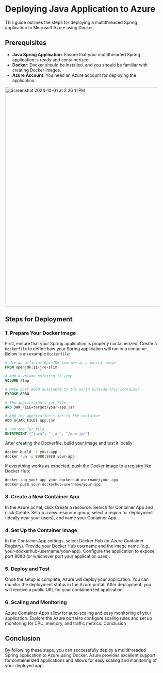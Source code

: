 
# Deploying Java Application to Azure

This guide outlines the steps for deploying a multithreaded Spring application to Microsoft Azure using Docker.

## Prerequisites
- **Java Spring Application**: Ensure that your multithreaded Spring application is ready and containerized.
- **Docker**: Docker should be installed, and you should be familiar with creating Docker images.
- **Azure Account**: You need an Azure account for deploying the application.

<img width="723" alt="Screenshot 2024-10-01 at 2 26 11 PM" src="https://github.com/user-attachments/assets/7d99a506-3e22-4c5e-8584-ecca1d71a89b">


## Steps for Deployment

### 1. Prepare Your Docker Image
First, ensure that your Spring application is properly containerized. Create a `Dockerfile` to define how your Spring application will run in a container. Below is an example `Dockerfile`:

```dockerfile
# Use an official OpenJDK runtime as a parent image
FROM openjdk:11-jre-slim

# Add a volume pointing to /tmp
VOLUME /tmp

# Make port 8080 available to the world outside this container
EXPOSE 8080

# The application's jar file
ARG JAR_FILE=target/your-app.jar

# Add the application's jar to the container
ADD ${JAR_FILE} app.jar

# Run the jar file
ENTRYPOINT ["java", "-jar", "/app.jar"]
```

After creating the Dockerfile, build your image and test it locally:

```bash
docker build -t your-app .
docker run -p 8080:8080 your-app
```

If everything works as expected, push the Docker image to a registry like Docker Hub:

```bash
docker tag your-app your-dockerhub-username/your-app
docker push your-dockerhub-username/your-app
```

### 3. Create a New Container App

   In the Azure portal, click Create a resource.
   Search for Container App and click Create.
   Set up a new resource group, select a region for deployment (ideally near your users), and name your Container App.

### 4. Set Up the Container Image

   In the Container App settings, select Docker Hub (or Azure Container Registry).
   Provide your Docker Hub username and the image name (e.g., your-dockerhub-username/your-app).
   Configure the application to expose port 8080 (or whichever port your application uses).

### 5. Deploy and Test

Once the setup is complete, Azure will deploy your application. You can monitor the deployment status in the Azure portal. After deployment, you will receive a public URL for your containerized application.
### 6. Scaling and Monitoring

Azure Container Apps allow for auto-scaling and easy monitoring of your application. Explore the Azure portal to configure scaling rules and set up monitoring for CPU, memory, and traffic metrics.
Conclusion

## Conclusion
By following these steps, you can successfully deploy a multithreaded Spring application to Azure using Docker. Azure provides excellent support for containerized applications and allows for easy scaling and monitoring of your deployed app.

